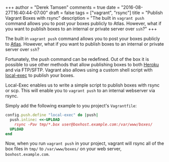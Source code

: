 +++
author = "Derek Tamsen"
comments = true
date = "2016-08-27T16:40:44-07:00"
draft = false
tags = ["vagrant", "rsync"]
title = "Publish Vagrant Boxes with rsync"
description = "The built in `vagrant push` command allows you to post your boxes publicly to Atlas. However, what if you want to publish boxes to an internal or private server over `ssh`?"
+++

The built in `vagrant push` command allows you to post your boxes publicly to [Atlas](https://atlas.hashicorp.com/boxes/search). However, what if you want to publish boxes to an internal or private server over `ssh`?

Fortunately, the push command can be redefined. Out of the box it is possible to use other methods that allow publishing boxes to both [Heroku](https://www.heroku.com/) and via FTP/SFTP. Vagrant also allows using a custom shell script with [local-exec](https://www.vagrantup.com/docs/push/local-exec.html) to publish your boxes.

Local-Exec enables us to write a simple script to publish boxes with rsync or scp. This will enable you to `vagrant push` to an internal webserver via rsync.

Simply add the following example to you project's `Vagrantfile`:
```ruby
config.push.define "local-exec" do |push|
  push.inline: <<-UPLOAD
    rsync -Pav tmp/*.box user@boxhost.example.com:/var/www/boxes/
  UPLOAD
end
```

Now, when you run `vagrant push` in your project, vagrant will rsync all of the box files in `tmp/` to `/var/www/boxes/` on your web server, `boxhost.example.com`.
